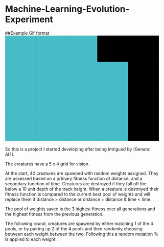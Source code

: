 # Machine-Learning-Evolution-Experiment


##Example Gif format
![](/creature-vision-image.JPG)


So this is a project I started developing after being intrigued by [General AI?].


The creatures have a 5 x 4 grid for vision.

At the start, 40 creatures are spawned with random weights assigned. They are assessed based on a primary fitness function of distance, and a secondary function of time. 
Creatures are destroyed if they fall off the below a 10 unit depth of the track height. When a creature is destroyed their fitness function is compared to the current best pool of weights and will replace them if distance > distance or distance = distance & time < time.

The pool of weights saved is the 3 highest fitness over all generations and the highest fitness from the previous generation.



The following round, creatures are spawned by either matching 1 of the 4 pools, or by pairing up 2 of the 4 pools and then randomly choosing between each weight between the two. Following this a random mutation % is applied to each weight.

